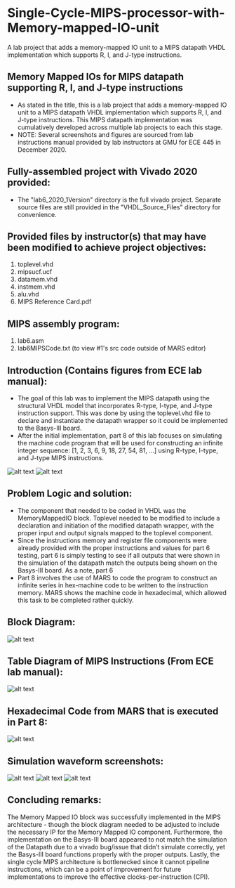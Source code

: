 # Single-Cycle-MIPS-processor-with-Memory-mapped-IO-unit
A lab project that adds a memory-mapped IO unit to a MIPS datapath VHDL implementation which supports R, I, and J-type instructions. 

## Memory Mapped IOs for MIPS datapath supporting R, I, and J-type instructions
* As stated in the title, this is a lab project that adds a memory-mapped IO unit to a MIPS datapath VHDL implementation which supports R, I, and J-type instructions. 
This MIPS datapath implementation was cumulatively developed across multiple lab projects to each this stage.
* NOTE: Several screenshots and figures are sourced from lab instructions manual provided by lab instructors at GMU for ECE 445 in December 2020.

## Fully-assembled project with Vivado 2020 provided:
* The "lab6_2020_1Version" directory is the full vivado project. Separate source files are still provided in the "VHDL_Source_Files" directory for convenience.

## Provided files by instructor(s) that may have been modified to achieve project objectives:
1. toplevel.vhd
2. mipsucf.ucf
3. datamem.vhd
4. instmem.vhd
5. alu.vhd
6. MIPS Reference Card.pdf

## MIPS assembly program:
1. lab6.asm
2. lab6MIPSCode.txt (to view #1's src code outside of MARS editor)

## Introduction (Contains figures from ECE lab manual):
* The goal of this lab was to implement the MIPS datapath using the structural VHDL model that incorporates R-type, I-type, and J-type instruction support. This was done by using the toplevel.vhd file to declare and instantiate the datapath wrapper so it could be implemented to the Basys-III board. 
* After the initial implementation, part 8 of this lab focuses on simulating the machine code program that will be used for constructing an infinite integer sequence: [1, 2, 3, 6, 9, 18, 27, 54, 81, ...] using R-type, I-type, and J-type MIPS instructions.

![alt text](<README_Contents/Top-Level block diagram.png>)
![alt text](<README_Contents/Datapath for R-type instructions.png>)

## Problem Logic and solution:
* The component that needed to be coded in VHDL was the MemoryMappedIO block. Toplevel needed to be modified to include a declaration and initiation of the modified datapath wrapper, with the proper input and output signals mapped to the toplevel component. 
* Since the instructions memory and register file components were already provided with the proper instructions and values for part 6 testing, part 6 is simply testing to see if all outputs that were shown in the simulation of the datapath match the outputs being shown on the Basys-III board. As a note, part 6 
* Part 8 involves the use of MARS to code the program to construct an infinite series in hex-machine code to be written to the instruction memory. MARS shows the machine code in hexadecimal, which allowed this task to be completed rather quickly.

## Block Diagram:
![alt text](<README_Contents/Block Diagram.jpg>)

## Table Diagram of MIPS Instructions (From ECE lab manual):
![alt text](<README_Contents/Table of MIPS Instructions.png>)

## Hexadecimal Code from MARS that is executed in Part 8:
![alt text](<README_Contents/Hexidecimal Code from MARS.png>)

## Simulation waveform screenshots:
![alt text](<README_Contents/Memory Mapped IO Simulation.png>)
![alt text](<README_Contents/Datapath Simulation.png>)
![alt text](<README_Contents/Part 8 Datapath Simulation.png>)

## Concluding remarks:
The Memory Mapped IO block was successfully implemented in the MIPS architecture - though the block diagram needed to be adjusted to include the necessary IP for the Memory Mapped IO component. Furthermore, the implementation on the Basys-III board appeared to not match the simulation of the Datapath due to a vivado bug/issue that didn’t simulate correctly, yet the Basys-III board functions properly with the proper outputs.
Lastly, the single cycle MIPS architecture is bottlenecked since it cannot pipeline instructions, which can be a point of improvement for future implementations to improve the effective clocks-per-instruction (CPI).
